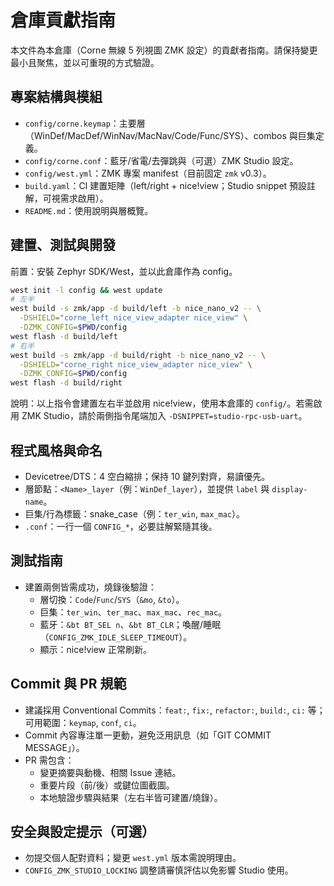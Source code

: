 # 倉庫貢獻指南

本文件為本倉庫（Corne 無線 5 列視圖 ZMK 設定）的貢獻者指南。請保持變更最小且聚焦，並以可重現的方式驗證。

## 專案結構與模組
- `config/corne.keymap`：主要層（WinDef/MacDef/WinNav/MacNav/Code/Func/SYS）、combos 與巨集定義。
- `config/corne.conf`：藍牙/省電/去彈跳與（可選）ZMK Studio 設定。
- `config/west.yml`：ZMK 專案 manifest（目前固定 `zmk` v0.3）。
- `build.yaml`：CI 建置矩陣（left/right + nice!view；Studio snippet 預設註解，可視需求啟用）。
- `README.md`：使用說明與層概覽。

## 建置、測試與開發
前置：安裝 Zephyr SDK/West，並以此倉庫作為 config。

```bash
west init -l config && west update
# 左半
west build -s zmk/app -d build/left -b nice_nano_v2 -- \
  -DSHIELD="corne_left nice_view_adapter nice_view" \
  -DZMK_CONFIG=$PWD/config
west flash -d build/left
# 右半
west build -s zmk/app -d build/right -b nice_nano_v2 -- \
  -DSHIELD="corne_right nice_view_adapter nice_view" \
  -DZMK_CONFIG=$PWD/config
west flash -d build/right
```
說明：以上指令會建置左右半並啟用 nice!view，使用本倉庫的 `config/`。若需啟用 ZMK Studio，請於兩側指令尾端加入 `-DSNIPPET=studio-rpc-usb-uart`。

## 程式風格與命名
- Devicetree/DTS：4 空白縮排；保持 10 鍵列對齊，易讀優先。
- 層節點：`<Name>_layer`（例：`WinDef_layer`），並提供 `label` 與 `display-name`。
- 巨集/行為標籤：snake_case（例：`ter_win`, `max_mac`）。
- `.conf`：一行一個 `CONFIG_*`，必要註解緊隨其後。

## 測試指南
- 建置兩側皆需成功，燒錄後驗證：
  - 層切換：`Code`/`Func`/`SYS`（`&mo`, `&to`）。
  - 巨集：`ter_win`、`ter_mac`、`max_mac`、`rec_mac`。
  - 藍牙：`&bt BT_SEL n`、`&bt BT_CLR`；喚醒/睡眠（`CONFIG_ZMK_IDLE_SLEEP_TIMEOUT`）。
  - 顯示：nice!view 正常刷新。

## Commit 與 PR 規範
- 建議採用 Conventional Commits：`feat:`, `fix:`, `refactor:`, `build:`, `ci:` 等；可用範圍：`keymap`, `conf`, `ci`。
- Commit 內容專注單一更動，避免泛用訊息（如「GIT COMMIT MESSAGE」）。
- PR 需包含：
  - 變更摘要與動機、相關 Issue 連結。
  - 重要片段（前/後）或鍵位圖截圖。
  - 本地驗證步驟與結果（左右半皆可建置/燒錄）。

## 安全與設定提示（可選）
- 勿提交個人配對資料；變更 `west.yml` 版本需說明理由。
- `CONFIG_ZMK_STUDIO_LOCKING` 調整請審慎評估以免影響 Studio 使用。
